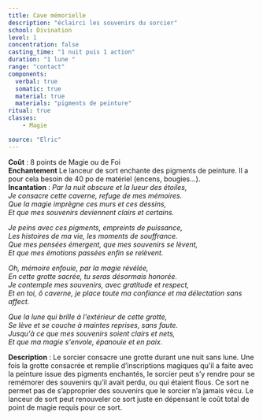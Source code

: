```yaml
---
title: Cave mémorielle
description: "éclairci les souvenirs du sorcier"
school: Divination
level: 1
concentration: false
casting_time: "1 nuit puis 1 action"
duration: "1 lune "
range: "contact"
components:
  verbal: true
  somatic: true
  material: true
  materials: "pigments de peinture"
ritual: true
classes:
    - Magie

source: "Elric"
---
```

**Coût** : 8 points de Magie ou de Foi  
**Enchantement** Le lanceur de sort enchante des pigments de peinture. Il a pour cela besoin de 40 po de matériel (encens, bougies...).  
**Incantation** : *Par la nuit obscure et la lueur des étoiles,*    
*Je consacre cette caverne, refuge de mes mémoires.*    
*Que la magie imprègne ces murs et ces dessins,*   
*Et que mes souvenirs deviennent clairs et certains.*    

*Je peins avec ces pigments, empreints de puissance,*    
*Les histoires de ma vie, les moments de souffrance.*    
*Que mes pensées émergent, que mes souvenirs se lèvent,*     
*Et que mes émotions passées enfin se relèvent.*     

*Oh, mémoire enfouie, par la magie révélée,*     
*En cette grotte sacrée, tu seras désormais honorée.*     
*Je contemple mes souvenirs, avec gratitude et respect,*    
*Et en toi, ô caverne, je place toute ma confiance et ma délectation sans affect.*     

*Que la lune qui brille à l'extérieur de cette grotte,*    
*Se lève et se couche à maintes reprises, sans faute.*    
*Jusqu'à ce que mes souvenirs soient clairs et nets,*   
*Et que ma magie s'envole, épanouie et en paix.*   

**Description** : Le sorcier consacre une grotte durant une nuit sans lune. Une fois la grotte consacrée et remplie d’inscriptions magiques qu'il a faite avec la peinture issue des pigments enchantés, le sorcier peut s’y rendre pour se remémorer des souvenirs qu’il avait perdu, ou qui étaient flous. Ce sort ne permet pas de s’approprier des souvenirs que le sorcier n’a jamais vécu. Le lanceur de sort peut renouveler ce sort juste en dépensant le coût total de point de magie requis pour ce sort.   
